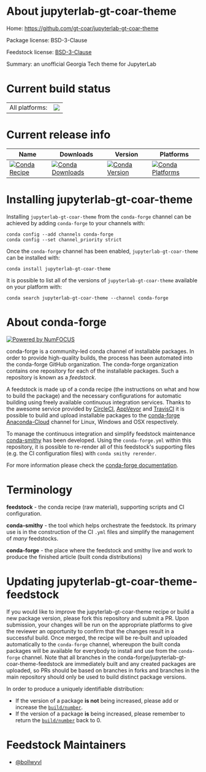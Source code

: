 About jupyterlab-gt-coar-theme
==============================

Home: https://github.com/gt-coar/jupyterlab-gt-coar-theme

Package license: BSD-3-Clause

Feedstock license: [BSD-3-Clause](https://github.com/conda-forge/jupyterlab-gt-coar-theme-feedstock/blob/master/LICENSE.txt)

Summary: an unofficial Georgia Tech theme for JupyterLab

Current build status
====================


<table><tr><td>All platforms:</td>
    <td>
      <a href="https://dev.azure.com/conda-forge/feedstock-builds/_build/latest?definitionId=11863&branchName=master">
        <img src="https://dev.azure.com/conda-forge/feedstock-builds/_apis/build/status/jupyterlab-gt-coar-theme-feedstock?branchName=master">
      </a>
    </td>
  </tr>
</table>

Current release info
====================

| Name | Downloads | Version | Platforms |
| --- | --- | --- | --- |
| [![Conda Recipe](https://img.shields.io/badge/recipe-jupyterlab--gt--coar--theme-green.svg)](https://anaconda.org/conda-forge/jupyterlab-gt-coar-theme) | [![Conda Downloads](https://img.shields.io/conda/dn/conda-forge/jupyterlab-gt-coar-theme.svg)](https://anaconda.org/conda-forge/jupyterlab-gt-coar-theme) | [![Conda Version](https://img.shields.io/conda/vn/conda-forge/jupyterlab-gt-coar-theme.svg)](https://anaconda.org/conda-forge/jupyterlab-gt-coar-theme) | [![Conda Platforms](https://img.shields.io/conda/pn/conda-forge/jupyterlab-gt-coar-theme.svg)](https://anaconda.org/conda-forge/jupyterlab-gt-coar-theme) |

Installing jupyterlab-gt-coar-theme
===================================

Installing `jupyterlab-gt-coar-theme` from the `conda-forge` channel can be achieved by adding `conda-forge` to your channels with:

```
conda config --add channels conda-forge
conda config --set channel_priority strict
```

Once the `conda-forge` channel has been enabled, `jupyterlab-gt-coar-theme` can be installed with:

```
conda install jupyterlab-gt-coar-theme
```

It is possible to list all of the versions of `jupyterlab-gt-coar-theme` available on your platform with:

```
conda search jupyterlab-gt-coar-theme --channel conda-forge
```


About conda-forge
=================

[![Powered by NumFOCUS](https://img.shields.io/badge/powered%20by-NumFOCUS-orange.svg?style=flat&colorA=E1523D&colorB=007D8A)](http://numfocus.org)

conda-forge is a community-led conda channel of installable packages.
In order to provide high-quality builds, the process has been automated into the
conda-forge GitHub organization. The conda-forge organization contains one repository
for each of the installable packages. Such a repository is known as a *feedstock*.

A feedstock is made up of a conda recipe (the instructions on what and how to build
the package) and the necessary configurations for automatic building using freely
available continuous integration services. Thanks to the awesome service provided by
[CircleCI](https://circleci.com/), [AppVeyor](https://www.appveyor.com/)
and [TravisCI](https://travis-ci.com/) it is possible to build and upload installable
packages to the [conda-forge](https://anaconda.org/conda-forge)
[Anaconda-Cloud](https://anaconda.org/) channel for Linux, Windows and OSX respectively.

To manage the continuous integration and simplify feedstock maintenance
[conda-smithy](https://github.com/conda-forge/conda-smithy) has been developed.
Using the ``conda-forge.yml`` within this repository, it is possible to re-render all of
this feedstock's supporting files (e.g. the CI configuration files) with ``conda smithy rerender``.

For more information please check the [conda-forge documentation](https://conda-forge.org/docs/).

Terminology
===========

**feedstock** - the conda recipe (raw material), supporting scripts and CI configuration.

**conda-smithy** - the tool which helps orchestrate the feedstock.
                   Its primary use is in the construction of the CI ``.yml`` files
                   and simplify the management of *many* feedstocks.

**conda-forge** - the place where the feedstock and smithy live and work to
                  produce the finished article (built conda distributions)


Updating jupyterlab-gt-coar-theme-feedstock
===========================================

If you would like to improve the jupyterlab-gt-coar-theme recipe or build a new
package version, please fork this repository and submit a PR. Upon submission,
your changes will be run on the appropriate platforms to give the reviewer an
opportunity to confirm that the changes result in a successful build. Once
merged, the recipe will be re-built and uploaded automatically to the
`conda-forge` channel, whereupon the built conda packages will be available for
everybody to install and use from the `conda-forge` channel.
Note that all branches in the conda-forge/jupyterlab-gt-coar-theme-feedstock are
immediately built and any created packages are uploaded, so PRs should be based
on branches in forks and branches in the main repository should only be used to
build distinct package versions.

In order to produce a uniquely identifiable distribution:
 * If the version of a package **is not** being increased, please add or increase
   the [``build/number``](https://docs.conda.io/projects/conda-build/en/latest/resources/define-metadata.html#build-number-and-string).
 * If the version of a package **is** being increased, please remember to return
   the [``build/number``](https://docs.conda.io/projects/conda-build/en/latest/resources/define-metadata.html#build-number-and-string)
   back to 0.

Feedstock Maintainers
=====================

* [@bollwyvl](https://github.com/bollwyvl/)

